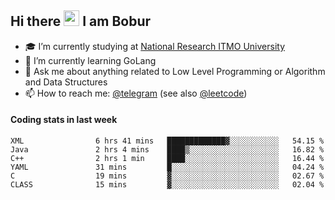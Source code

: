 ## Hi there <img src="https://media.giphy.com/media/hvRJCLFzcasrR4ia7z/giphy.gif" width="25px" height="25px"> I am Bobur

- :mortar_board: I’m currently studying at [National Research ITMO University](https://itmo.ru/)
- :seedling: I’m currently learning GoLang
- :speech_balloon: Ask me about anything related to Low Level Programming or Algorithm and Data Structures
- :mailbox: How to reach me: [@telegram](https://t.me/octoant) (see also [@leetcode](https://leetcode.com/octoant/))    

#### Coding stats in last week

<!--START_SECTION:waka-->

```text
XML                6 hrs 41 mins   █████████████▓░░░░░░░░░░░   54.15 %
Java               2 hrs 4 mins    ████▒░░░░░░░░░░░░░░░░░░░░   16.82 %
C++                2 hrs 1 min     ████░░░░░░░░░░░░░░░░░░░░░   16.44 %
YAML               31 mins         █░░░░░░░░░░░░░░░░░░░░░░░░   04.24 %
C                  19 mins         ▓░░░░░░░░░░░░░░░░░░░░░░░░   02.67 %
CLASS              15 mins         ▓░░░░░░░░░░░░░░░░░░░░░░░░   02.04 %
```

<!--END_SECTION:waka-->
